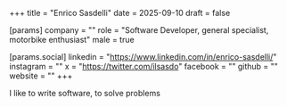 +++
title = "Enrico Sasdelli"
date = 2025-09-10
draft = false

[params]
company = ""
role = "Software Developer, general specialist, motorbike enthusiast"
male = true

[params.social]
linkedin = "https://www.linkedin.com/in/enrico-sasdelli/"
instagram = ""
x = "https://twitter.com/ilsasdo"
facebook = ""
github = ""
website = ""
+++

I like to write software, to solve problems
